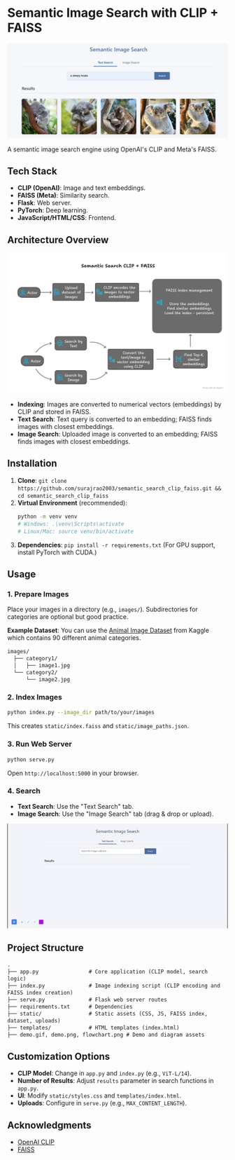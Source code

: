 # Semantic Image Search with CLIP + FAISS

![UI Screenshot](demo.png)

A semantic image search engine using OpenAI's CLIP and Meta's FAISS.


##  Tech Stack

- **CLIP (OpenAI)**: Image and text embeddings.
- **FAISS (Meta)**: Similarity search.
- **Flask**: Web server.
- **PyTorch**: Deep learning.
- **JavaScript/HTML/CSS**: Frontend.

## Architecture Overview
![Architecture](flowchart.png)

- **Indexing**: Images are converted to numerical vectors (embeddings) by CLIP and stored in FAISS.
- **Text Search**: Text query is converted to an embedding; FAISS finds images with closest embeddings.
- **Image Search**: Uploaded image is converted to an embedding; FAISS finds images with closest embeddings.

## Installation

1.  **Clone**: `git clone https://github.com/surajrao2003/semantic_search_clip_faiss.git && cd semantic_search_clip_faiss`
2.  **Virtual Environment** (recommended):
    ```bash
    python -m venv venv
    # Windows: .\venv\Scripts\activate
    # Linux/Mac: source venv/bin/activate
    ```
3.  **Dependencies**: `pip install -r requirements.txt`
    (For GPU support, install PyTorch with CUDA.)

## Usage

### 1. Prepare Images
   Place your images in a directory (e.g., `images/`). Subdirectories for categories are optional but good practice.
   
   **Example Dataset**: You can use the [Animal Image Dataset](https://www.kaggle.com/datasets/iamsouravbanerjee/animal-image-dataset-90-different-animals) from Kaggle which contains 90 different animal categories.
   
   ```
   images/
     ├── category1/
     │   ├── image1.jpg
     └── category2/
         └── image2.jpg
   ```

### 2. Index Images
   ```bash
   python index.py --image_dir path/to/your/images
   ```
   This creates `static/index.faiss` and `static/image_paths.json`.

### 3. Run Web Server
   ```bash
   python serve.py
   ```
   Open `http://localhost:5000` in your browser.

### 4. Search
   - **Text Search**: Use the "Text Search" tab.
   - **Image Search**: Use the "Image Search" tab (drag & drop or upload).

![Demo](demo.gif)

## Project Structure

```
.
├── app.py                # Core application (CLIP model, search logic)
├── index.py              # Image indexing script (CLIP encoding and FAISS index creation)
├── serve.py              # Flask web server routes
├── requirements.txt      # Dependencies
├── static/               # Static assets (CSS, JS, FAISS index, dataset, uploads)
├── templates/            # HTML templates (index.html)
├── demo.gif, demo.png, flowchart.png # Demo and diagram assets
```


## Customization Options

- **CLIP Model**: Change in `app.py` and `index.py` (e.g., `ViT-L/14`).
- **Number of Results**: Adjust `results` parameter in search functions in `app.py`.
- **UI**: Modify `static/styles.css` and `templates/index.html`.
- **Uploads**: Configure in `serve.py` (e.g., `MAX_CONTENT_LENGTH`).

## Acknowledgments

- [OpenAI CLIP](https://github.com/openai/CLIP)
- [FAISS](https://github.com/facebookresearch/faiss)
